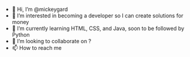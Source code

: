 - 👋 Hi, I’m @mickeygard
- 👀 I’m interested in becoming a developer so I can create solutions for money
- 🌱 I’m currently learning HTML, CSS, and Java, soon to be followed by Python
- 💞️ I’m looking to collaborate on ?
- 📫 How to reach me 

<!---
mickeygard/mickeygard is a ✨ special ✨ repository because its `README.md` (this file) appears on your GitHub profile.
You can click the Preview link to take a look at your changes.
--->
